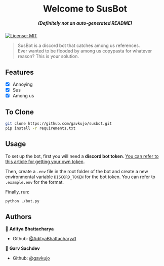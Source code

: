 <h1 align="center">Welcome to SusBot</h1>
<h5 align="center">(Definitely not an auto-generated README)</h3>
<p>
  <a href="#" target="_blank">
    <img alt="License: MIT" src="https://img.shields.io/badge/License-MIT-blue.svg" />
  </a>
</p>

> SusBot is a discord bot that catches among us references. <br />
> Ever wanted to be flooded by among us copypasta for whatever reason? This is your solution.

## Features
- [x] Annoying
- [x] Sus
- [x] Among us 

## To Clone
```sh
git clone https://github.com/gavkujo/susbot.git
pip install -r requirements.txt
```

## Usage

To set up the bot, first you will need a **discord bot token**. [You can refer to this article for getting your own token](https://www.writebots.com/discord-bot-token/).

Then, create a `.env` file in the root folder of the bot and create a new environmental variable `DISCORD_TOKEN` for the bot token. You can refer to `.example.env` for the format.

Finally, run:

```sh
python ./bot.py
```

## Authors

👤 **Aditya Bhattacharya**
<br />

-   Github: [@AdityaBhattacharya1](https://github.com/AdityaBhattacharya1)

👤 **Garv Sachdev**
<br />
-   Github: [@gavkujo](https://github.com/gavkujo)


